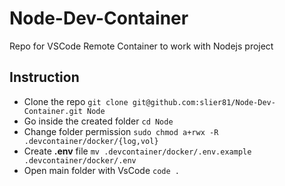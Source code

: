# Node-Dev-Container
Repo for VSCode Remote Container to work with Nodejs project

## Instruction
- Clone the repo `git clone git@github.com:slier81/Node-Dev-Container.git Node`
- Go inside the created folder `cd Node`
- Change folder permission `sudo chmod a+rwx -R .devcontainer/docker/{log,vol}`  
- Create **.env** file `mv .devcontainer/docker/.env.example .devcontainer/docker/.env`  
- Open main folder with VsCode `code .`

